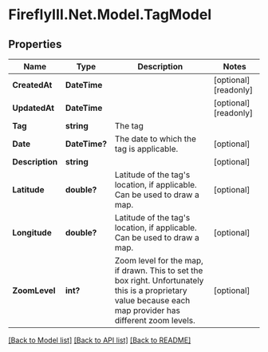 # FireflyIII.Net.Model.TagModel
## Properties

Name | Type | Description | Notes
------------ | ------------- | ------------- | -------------
**CreatedAt** | **DateTime** |  | [optional] [readonly] 
**UpdatedAt** | **DateTime** |  | [optional] [readonly] 
**Tag** | **string** | The tag | 
**Date** | **DateTime?** | The date to which the tag is applicable. | [optional] 
**Description** | **string** |  | [optional] 
**Latitude** | **double?** | Latitude of the tag&#39;s location, if applicable. Can be used to draw a map. | [optional] 
**Longitude** | **double?** | Latitude of the tag&#39;s location, if applicable. Can be used to draw a map. | [optional] 
**ZoomLevel** | **int?** | Zoom level for the map, if drawn. This to set the box right. Unfortunately this is a proprietary value because each map provider has different zoom levels. | [optional] 

[[Back to Model list]](../README.md#documentation-for-models) [[Back to API list]](../README.md#documentation-for-api-endpoints) [[Back to README]](../README.md)

